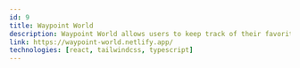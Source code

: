 ```yaml
---
id: 9
title: Waypoint World
description: Waypoint World allows users to keep track of their favorite locations around the world.
link: https://waypoint-world.netlify.app/
technologies: [react, tailwindcss, typescript]
---
```

